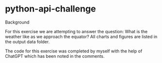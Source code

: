 # python-api-challenge

Background

For this exercise we are attempting to answer the question: What is the weather like as we approach the equator? All charts and figures are listed in the output data folder.

The code for this exercise was completed by myself with the help of ChatGPT which has been noted in the comments. 
